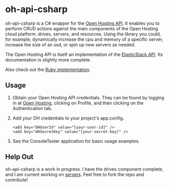 # oh-api-csharp
oh-api-csharp is a C# wrapper for the [Open Hosting API](http://openhosting.com/api/). It enables you to perform CRUD actions against the main components of the Open Hosting cloud platform: drives, servers, and resources. Using the library you could, for example, dynamically increase the cpu and memory of a specific server, increase the size of an ssd, or spin up new servers as needed.

The Open Hosting API is itself an implementation of the [ElasticStack API](http://api-doc.elastichosts.com/). Its documentation is slightly more complete.

Also check out the [Ruby implementation](https://code.seriesdigital.com/lee/openhosting-api-clients/tree/master/oh-api-ruby).

## Usage

1. Obtain your Open Hosting API credentials. They can be found by logging in at [Open Hosting](https://east1.openhosting.com/accounts/login/), clicking on Profile, and then clicking on the Authentication tab.
2. Add your OH credentials to your project's app.config.

   ```
   <add key="OHUserId" value="[your-user-id]" />
   <add key="OHSecretKey" value="[your-secret-key]" />
   ```

3. See the ConsoleTester application for basic usage examples.

## Help Out
oh-api-csharp is a work in progress. I have the drives component complete, and I am current working on [servers](https://github.com/dylanwooters/oh-api-csharp/tree/servers). Feel free to fork the repo and contribute!
